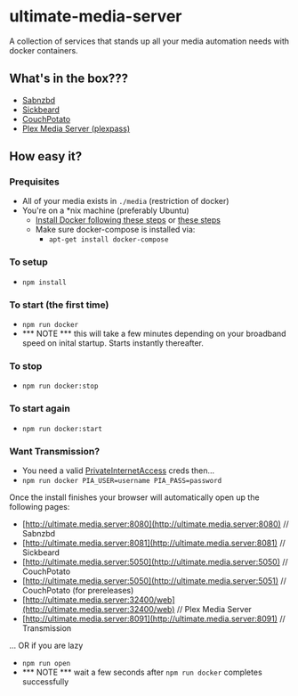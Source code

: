 # ultimate-media-server
A collection of services that stands up all your media automation needs with docker containers.

## What's in the box???
* [Sabnzbd](http://sabnzbd.org)
* [Sickbeard](http://sickbeard.com)
* [CouchPotato](https://couchpota.to)
* [Plex Media Server (plexpass)](https://plex.tv)

## How easy it?

### Prequisites
* All of your media exists in `./media` (restriction of docker)
* You're on a *nix machine (preferably Ubuntu)
  * [Install Docker following these steps](https://docs.docker.com/linux/step_one/) or [these steps](https://docs.docker.com/linux/step_one/)
  * Make sure docker-compose is installed via:
    * `apt-get install docker-compose`

### To setup
* `npm install`

### To start (the first time)
* `npm run docker`
* *** NOTE *** this will take a few minutes depending on your broadband speed on inital startup. Starts instantly thereafter.

### To stop
* `npm run docker:stop`

### To start again
* `npm run docker:start`

### Want Transmission?

* You need a valid [PrivateInternetAccess](https://privateinternetaccess.com) creds then...
* `npm run docker PIA_USER=username PIA_PASS=password`

Once the install finishes your browser will automatically open up the following pages:

* [http://ultimate.media.server:8080](http://ultimate.media.server:8080) // Sabnzbd
* [http://ultimate.media.server:8081](http://ultimate.media.server:8081) // Sickbeard
* [http://ultimate.media.server:5050](http://ultimate.media.server:5050) // CouchPotato
* [http://ultimate.media.server:5050](http://ultimate.media.server:5051) // CouchPotato (for prereleases)
* [http://ultimate.media.server:32400/web](http://ultimate.media.server:32400/web) // Plex Media Server
* [http://ultimate.media.server:8091](http://ultimate.media.server:8091) // Transmission

... OR if you are lazy
* `npm run open`
* *** NOTE *** wait a few seconds after `npm run docker` completes successfully
